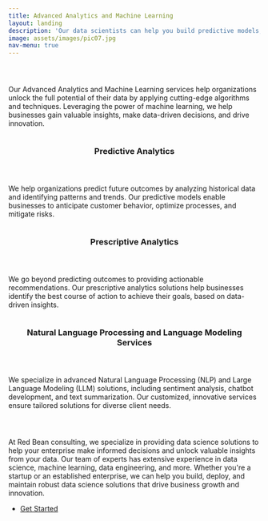 ```yaml
---
title: Advanced Analytics and Machine Learning
layout: landing
description: 'Our data scientists can help you build predictive models, perform business analysis, and implement machine learning algorithms to generate actionable insights and drive business value.'
image: assets/images/pic07.jpg
nav-menu: true
---
```


<!-- Main -->
<div id="main">

<!-- One -->
<section id="one">
	<div class="inner">
		<header class="major">
			<h2></h2>
		</header>
		<p>Our Advanced Analytics and Machine Learning services help organizations unlock the full potential of their data by applying cutting-edge algorithms and techniques. Leveraging the power of machine learning, we help businesses gain valuable insights, make data-driven decisions, and drive innovation.</p>
	</div>
</section>

<!-- Two -->
<section id="two" class="spotlights">
	<section>
		<a href="generic.html" class="image">
			<img src="{% link assets/images/pic08.jpg %}" alt="" data-position="center center" />
		</a>
		<div class="content">
			<div class="inner">
				<header class="major">
					<h3>Predictive Analytics</h3>
				</header>
				<p>We help organizations predict future outcomes by analyzing historical data and identifying patterns and trends. Our predictive models enable businesses to anticipate customer behavior, optimize processes, and mitigate risks.</p>
				<!--<ul class="actions">
					<li><a href="generic.html" class="button">Learn more</a></li>
				</ul>-->
			</div>
		</div>
	</section>
	<section>
		<a href="generic.html" class="image">
			<img src="{% link assets/images/pic09.jpg %}" alt="" data-position="top center" />
		</a>
		<div class="content">
			<div class="inner">
				<header class="major">
					<h3>Prescriptive Analytics</h3>
				</header>
				<p>We go beyond predicting outcomes to providing actionable recommendations. Our prescriptive analytics solutions help businesses identify the best course of action to achieve their goals, based on data-driven insights.</p>
				<!--
				<ul class="actions">
					<li><a href="generic.html" class="button">Learn more</a></li>
				</ul>
				-->
			</div>
		</div>
	</section>
	<section>
		<a href="generic.html" class="image">
			<img src="{% link assets/images/pic10.jpg %}" alt="" data-position="25% 25%" />
		</a>
		<div class="content">
			<div class="inner">
				<header class="major">
					<h3>Natural Language Processing and Language Modeling Services</h3>
				</header>
				<p>We specialize in advanced Natural Language Processing (NLP) and Large Language Modeling (LLM) solutions, including sentiment analysis, chatbot development, and text summarization. Our customized, innovative services ensure tailored solutions for diverse client needs.</p>
				<!--
				<ul class="actions">
					<li><a href="generic.html" class="button">Learn more</a></li>
				</ul>
				-->
			</div>
		</div>
	</section>
</section>

<!-- Three -->
<section id="three">
	<div class="inner">
		<header class="major">
			<h2></h2>
		</header>
		<p>At Red Bean consulting, we specialize in providing data science solutions to help your enterprise make informed decisions and unlock valuable insights from your data. Our team of experts has extensive experience in data science, machine learning, data engineering, and more. Whether you're a startup or an established enterprise, we can help you build, deploy, and maintain robust data science solutions that drive business growth and innovation.</p>
		<ul class="actions">
			<li><a href="generic.html" class="button next">Get Started</a></li>
		</ul>
	</div>
</section>

</div>
